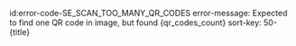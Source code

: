 id:error-code-SE_SCAN_TOO_MANY_QR_CODES
error-message: Expected to find one QR code in image, but found {qr_codes_count}
sort-key: 50-{title}
